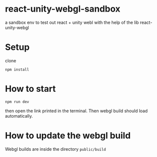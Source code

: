# react-unity-webgl-sandbox
a sandbox env to test out react + unity webl with the help of the lib react-unity-webgl

# Setup

clone

```
npm install
```

# How to start

```
npm run dev
```

then open the link printed in the terminal.
Then webgl build should load automatically.

# How to update the webgl build

Webgl builds are inside the directory `public/build`
